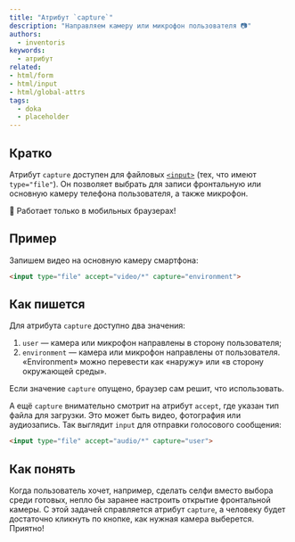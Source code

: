 ```yaml
---
title: "Атрибут `capture`"
description: "Направляем камеру или микрофон пользователя 📷"
authors:
  - inventoris
keywords:
  - атрибут
related:
- html/form
- html/input
- html/global-attrs
tags:
  - doka
  - placeholder
---
```


## Кратко

Атрибут `capture` доступен для файловых [`<input>`](/html/input/) (тех, что имеют `type="file"`). Он позволяет выбрать для записи фронтальную или основную камеру телефона пользователя, а также микрофон.

<aside>

📱 Работает только в мобильных браузерах!

</aside>

## Пример

Запишем видео на основную камеру смартфона:

```html
<input type="file" accept="video/*" capture="environment">
```

## Как пишется

Для атрибута `capture` доступно два значения:

1. `user` — камера или микрофон направлены в сторону пользователя;
2. `environment` — камера или микрофон направлены от пользователя. «Environment» можно перевести как «наружу» или «в сторону окружающей среды».

Если значение `capture` опущено, браузер сам решит, что использовать.

А ещё `capture` внимательно смотрит на атрибут `accept`, где указан тип файла для загрузки. Это может быть видео, фотография или аудиозапись. Так выглядит `input` для отправки голосового сообщения:

```html
<input type="file" accept="audio/*" capture="user">
```

## Как понять

Когда пользователь хочет, например, сделать селфи вместо выбора среди готовых, непло бы заранее настроить открытие фронтальной камеры. С этой задачей справляется атрибут `capture`, а человеку будет достаточно кликнуть по кнопке, как нужная камера выберется. Приятно!
